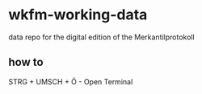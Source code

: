 # wkfm-working-data
data repo for the digital edition of the Merkantilprotokoll


## how to

STRG + UMSCH + Ö - Open Terminal
